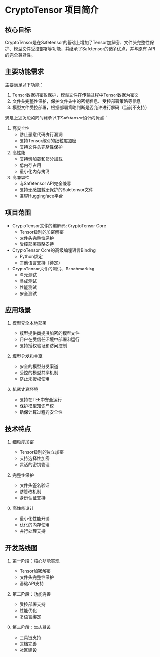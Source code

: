 # CryptoTensor 项目简介

## 核心目标

CryptoTensor是在Safetensor的基础上增加了Tensor加解密、文件头完整性保护、模型文件受控部署等功能，并继承了Safetensor的诸多优点，并与原有 API 的完全兼容性。

## 主要功能需求

主要满足以下功能：
1. Tensor数据机密性保护，模型文件在传输过程中Tensor数据为密文
2. 文件头完整性保护，保护文件头中的密钥信息、受控部署策略等信息
3. 模型文件受控部署，根据部署策略判断是否允许进行解码（当前不支持）

满足上述功能的同时继承以下Safetensor设计的优点：
1. 高安全性
   - 防止恶意代码执行漏洞
   - 支持Tensor级别的细粒度加密
   - 支持文件头完整性保护
2. 高性能
   - 支持懒加载和部分加载
   - 低内存占用
   - 最小化内存拷贝
3. 高兼容性
   - 与Safetensor API完全兼容
   - 支持无感加载无保护的Safetensor文件
   - 兼容Huggingface平台

## 项目范围

- CryptoTensor文件的编解码: CryptoTensor Core
  - Tensor级别的加密解密
  - 文件头完整性保护
  - 受控部署策略支持
- CryptoTensor Core的高级编程语言Binding
  - Python绑定
  - 其他语言支持（待定）
- CryptoTensor文件的测试、Benchmarking
  - 单元测试
  - 集成测试
  - 性能测试
  - 安全测试

## 应用场景

1. 模型安全本地部署
   - 模型提供商提供加密的模型文件
   - 用户在受信任环境中部署和运行
   - 支持授权验证和访问控制

2. 模型分发和共享
   - 安全的模型分发渠道
   - 受控的模型共享机制
   - 防止未授权使用

3. 机密计算环境
   - 支持在TEE中安全运行
   - 保护模型知识产权
   - 确保计算过程的安全性

## 技术特点

1. 细粒度加密
   - Tensor级别的独立加密
   - 支持选择性加密
   - 灵活的密钥管理

2. 完整性保护
   - 文件头签名验证
   - 防篡改机制
   - 身份认证支持

3. 高性能设计
   - 最小化性能开销
   - 优化的内存使用
   - 并行处理支持

## 开发路线图

1. 第一阶段：核心功能实现
   - Tensor加密解密
   - 文件头完整性保护
   - 基础API支持

2. 第二阶段：功能完善
   - 受控部署支持
   - 性能优化
   - 多语言绑定

3. 第三阶段：生态建设
   - 工具链支持
   - 文档完善
   - 社区建设